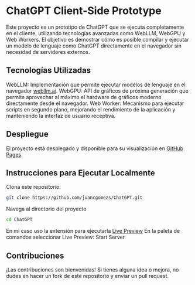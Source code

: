 # ChatGPT Client-Side Prototype
Este proyecto es un prototipo de ChatGPT que se ejecuta completamente en el cliente, utilizando tecnologías avanzadas como WebLLM, WebGPU y Web Workers. El objetivo es demostrar cómo es posible compilar y ejecutar un modelo de lenguaje como ChatGPT directamente en el navegador sin necesidad de servidores externos.

## Tecnologías Utilizadas
WebLLM: Implementación que permite ejecutar modelos de lenguaje en el navegador [webllm.ai](https://chat.webllm.ai/). 
WebGPU: API de gráficos de próxima generación que permite aprovechar al máximo el hardware de gráficos moderno directamente desde el navegador.
Web Worker: Mecanismo para ejecutar scripts en segundo plano, mejorando el rendimiento de la aplicación y manteniendo la interfaz de usuario receptiva.

## Despliegue
El proyecto está desplegado y disponible para su visualización en [GitHub Pages](https://juancgomezs.github.io/ChatGPT).

## Instrucciones para Ejecutar Localmente
Clona este repositorio:

```bash
git clone https://github.com/juancgomezs/ChatGPT.git
```

Navega al directorio del proyecto

```bash
cd ChatGPT
```

En mi caso uso la extensión para ejecutarla [Live Preview](https://marketplace.visualstudio.com/items?itemName=ms-vscode.live-server)
En la paleta de comandos seleccionar Live Preview: Start Server

## Contribuciones
¡Las contribuciones son bienvenidas! Si tienes alguna idea o mejora, no dudes en hacer un fork de este repositorio y enviar un pull request.
